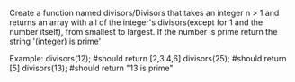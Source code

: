 Create a function named divisors/Divisors that takes an integer n > 1 and returns an array with all of the integer's divisors(except for 1 and the number itself), from smallest to largest. If the number is prime return the string '(integer) is prime'

Example:
divisors(12); #should return [2,3,4,6]
divisors(25); #should return [5]
divisors(13); #should return "13 is prime"